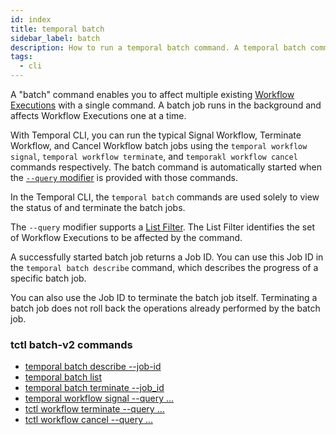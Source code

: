 ```yaml
---
id: index
title: temporal batch
sidebar_label: batch
description: How to run a temporal batch command. A temporal batch command enables you to affect multiple existing Workflow Executions with a single command.
tags:
  - cli
---
```


A "batch" command enables you to affect multiple existing [Workflow Executions](/concepts/what-is-a-workflow-execution) with a single command.
A batch job runs in the background and affects Workflow Executions one at a time.

With Temporal CLI, you can run the typical Signal Workflow, Terminate Workflow, and Cancel Workflow batch jobs using the `temporal workflow signal`, `temporal workflow terminate`, and `temporakl workflow cancel` commands respectively.
The batch command is automatically started when the [`--query` modifier](/tctl-next/modifiers#--query) is provided with those commands.

In the Temporal CLI, the `temporal batch` commands are used solely to view the status of and terminate the batch jobs.

The `--query` modifier supports a [List Filter](/concepts/what-is-a-list-filter).
The List Filter identifies the set of Workflow Executions to be affected by the command.

A successfully started batch job returns a Job ID.
You can use this Job ID in the `temporal batch describe` command, which describes the progress of a specific batch job.

You can also use the Job ID to terminate the batch job itself.
Terminating a batch job does not roll back the operations already performed by the batch job.

### tctl batch-v2 commands

- [temporal batch describe --job-id](/tctl-next/batch#describe)
- [temporal batch list](/tctl-next/batch#list)
- [temporal batch terminate --job_id](/tctl-next/batch#terminate)
- [temporal workflow signal --query ...](/tctl-next/workflow/signal)
- [tctl workflow terminate --query ...](/tctl-next/workflow/terminate)
- [tctl workflow cancel --query ...](/tctl-next/workflow/cancel)
